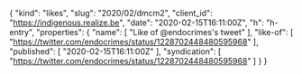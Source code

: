 {
  "kind": "likes",
  "slug": "2020/02/dmcm2",
  "client_id": "https://indigenous.realize.be",
  "date": "2020-02-15T16:11:00Z",
  "h": "h-entry",
  "properties": {
    "name": [
      "Like of @endocrimes's tweet"
    ],
    "like-of": [
      "https://twitter.com/endocrimes/status/1228702448480595968"
    ],
    "published": [
      "2020-02-15T16:11:00Z"
    ],
    "syndication": [
      "https://twitter.com/endocrimes/status/1228702448480595968"
    ]
  }
}
